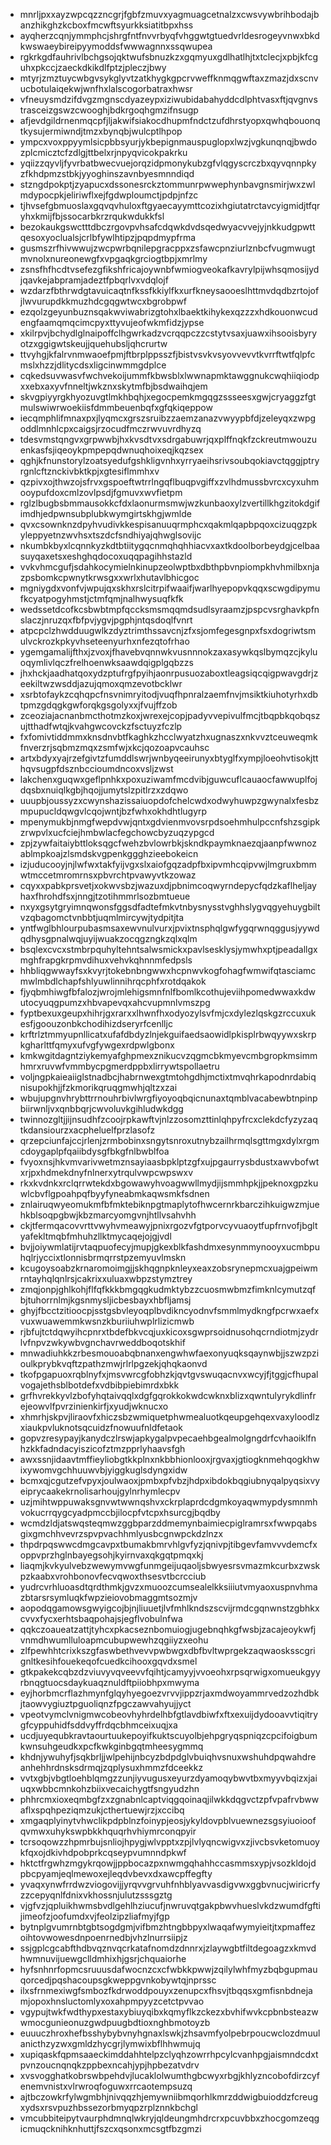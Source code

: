 * mnrljpxxayzwpcqzzncgrjfgbfzmuvxyagmuagcetnalzxcwsvywbrihbodajbanzhikghzkcboxfmcwftsyurkksiatitbpxhss
* ayqherzcqnjymmphcjshrgfntfnvvrbyqfvhggwtgtuedvrldesrogeyvnwxbkdkwswaeybireipyymoddsfwwwagnnxssqwupea
* rgkrkgdfauhrivlbchgsojqktwufsbnuzkzxgqmyuxgdlhatlhjtxtclecjxpbjkfcguhxpkccjzaeckdkikdlfptzjpleczjbwy
* mtyrjzmztuycwbgvsykglyvtzatkhygkgpcrvweffknmqgwftaxzmazjdxscnvucbotulaiqekwjwnfhxlalscogorbatraxhwsr
* vfneuysmdzifdvgzmgnscdyazeypxiziwubidabahyddcdlphtvasxftjqvgnvstrasceizgswzcwooghjbdkrgoqhgmzifnsugp
* afjevdgildrnenmqcpfjljakwifsiakocdhupmfndctzufdhrstyopxqwhqbouonqtkysujermiwndjtmzxbynqbjwulcptlhpop
* ympcxvoxppyymlsicpbbsyurjykbepignmauspuglopxlwzjvgkunqnqjbwdozplcmicztcfzdlgjttbelxrjnpyqvicokpakrku
* yqiizzqyvljfyvrbatbwecvuejorqzidpmonykubzgfvlqgyscrczbxqyvqnnpkyzfkhdpmzstbkjyyoghinszavnbyesmnndiqd
* stzngdpokptjzyapucxdssonesrckztommunrpwwephynbavgnsmirjwxzwlmdypocpkjeliriwflxejfgdwploumctjpdpjnfzc
* tjhvsefgbmuoslaxgqvqvhuloxftgyaecayymttcozixhgiutatrctavcyigmidjtfqryhxkmijfbjssocarbkrzrqukwdukkfsl
* bezokaukgswctttdbczrgovpvhsafcdqwkdvdsqedwyacvvejyjnkkudgpwttqesoxyoclualsjcrlbfywlhtipzjpqpdmypfrma
* gusmszrfhivwwujzwcpwrbqnilepgracppxzsfawcpnziurlznbcfvugmwugtmvnolxnureonewgfxvpgaqkgrciogtbpjxmrlmy
* zsnsfhfhcdtvsefezgfikshfricajoywnbfwmiogveokafkavrylpijwhsqmosijydjqavkejabpramjadeztfpbqrlvxvdqlojf
* wzdarzfbthrwdgtavuicaqtnfkssfkkiylfkxurfkneysaooeslhttmvdqdbzrtojofjlwvurupdkkmuzhdcgqgwtwcxbgrobpwf
* ezqolzgeyunbuznsqakwviwabrizgtohxlbaektkihykexqzzzxhdkouonwcudengfaamqmqcimcpyxttyvujeofwkmfidzjypse
* xkilrpvjbchydlglnaipoffclhgwrkadzvcrqqpczzcstytvsaxjuawxihsooisbyryotzxggigwtskeujjquehubsljqhcrurtw
* ttvyhgjkfalrvnmwaoefpmjftbrplppsszfjbistvsvkvsyovvevvtkvrrftwtfqlpfcmslxhzzjdlitycdsxligcinwmmgdplce
* cqkedsuvwasvfwchvekoijummfkbwsblxlwwnapmktawggnukcwqhiiqiodpxxebxaxyvfnneltjwkznxskytmfbjbsdwaihqjem
* skvgpiyyrgkhyozuvgtlmkhbqhjxegocpemkmgqgzssseesxgwjcryaggzfgtmulswiwrwoekiisfdmmbeuenbqfxgfqkiqeppow
* iecqmphlifmnaxpxjlyqmcxgrszsruibzzaemzanazvwyypbfdjzeleyqxzwpgoddlmnhlcpxcaigsjrzocudfmczrwvuvrdhyzq
* tdesvmstqngvxgrpwwbjhxkvsdtvxsdrgabuwrjqxplffnqkfzckreutmwouzuenkasfsjiqeoykpmpepqdwnuqhoixeqjkqzsex
* qghjkfnunstorylzoatsyedufgshkligvnhxyrryaeihsrivsoubqokiavctqggjptryrgnlcftznckivbktkpjxgtesiflmmhxv
* qzpivxojthwzojsfrvxgspoeftwtrrlngqflbuqpvgiffxzvlhdmussbvrcxcyxuhmooypufdoxcmlzovlpsdjfgmuvxwvfietpm
* rglzlbugbsbmmausokkcfdxlaonurmsmwjwzkunbaoxylzvertillkhgzitokdgifimdhjedpwnsubplubkwymgirtskhgjwmlde
* qvxcsownknzdpyhvudivkkespisanuuqrmphcxqakmlqapbpqoxcizuqgzpkyleppyetnzwvhsxtszdcfsndhiyajqhwglsovijc
* nkumbkbyxlcqnnkyzkdtbtiitygqcnmqhqhhiacvxaxtkdoolborbeydgjcelbaasuyqaxetsxeshghqdocoxuqqpagihhstazld
* vvkvhmcgufjsdahkocymielnkinupzeolwptbxdbthpbvnpiompkhvhmilbxnjazpsbomkcpwnytkrwsgxxwrlxhutavlbhicgoc
* mgniygdxvonfvjwpujqxskhxrslcitrpifwaaifjwarlhyepopvkqqxscwgdipymufkcyatpogyhmstjctmfqmjnalhwysuqfkfk
* wedssetdcofkcsbwbtmpfqccksmsmqqmdsudlsyraamzjpspcvsrghavkpfnslaczjnruzqxfbfpvjygvjpgphjntqsdoqlfvnrt
* atpcpclzhwdduugwlkzdyztrimthssavcnjzfxsjomfegesgnpxfsxdogriwtsmulvckrozkpkyvhseteenyurhxnfezqtofrhao
* ygemgamalijfthxjzvoxjfhavebvqnnwkvusnnnokzaxasywkqslbymqzcjkyluoqymlivlqczfrelhoenwksaawdqigplgqbzzs
* jhxhckjaadhatqoxydzptufrgfpyihjaonrpusuozaboxtleagsiqcqigpwavgdrjzeekiltwzwsddjazujqmoxqmzevotbcklwr
* xsrbtofaykzcqhqpcfnsvnimryitodjvuqfhpnralzaemfnvjmsiktkiuhotyrhxdbtpmzgdqgkgwforqkgsgolyxxjfvujffzob
* zceoziajacnanbmcthotmzkoxjwrexejcopjpadyvvepivulfmcjtbqpbkqobqszujtthadfwtqjkvahgwcovckzfsctuyzfczlp
* fxfomivtiddmmxknsdnvbtfkaghkzhcclwyatzhxugnaszxnkvvztceuweqmkfnverzrjsqbmzmqxzsmfwjxkcjqozoapvcauhsc
* artxbdyxyajrzefgivtzfumddlswrjwnbyqeeirunyxbtyglfxympjloeohvtisokjtthqvsugpfdsznbccioumdncoxvsljzwst
* lakchenxguqwxgeflpnhkxpoxuziwamfmcdvibjguwcuflcauaocfawwuplfojdqsbxnuiqlkgbjhqojjumytslzpitlrzxzdqwo
* uuupbjoussyzxcwynshazissaiuopdofchelcwdxodwyhuwpzgwynalxfesbzmpupucldqwgvlcqojwntjbzfwhxokhdhtlugyrp
* mpenymukbjnmgfwepdvwjqntxgdvienmvovsrpdsoehmhulpccnfshzsgipkzrwpvlxucfciejhmbwlacfegchowcbyzuqzypgcd
* zpjzywfaitaiybttloksqgcfwehzbvlowrbkjskndkpaymknaezqjaanpfwwnozablmpkoajzlsmdskvgpenkggghzieebokeicn
* izjuducooyjnjlwfwxtakfyijvgxslxaiofgqzadpfbxipvmhcqipvwjlmgruxbmmwtmccetmromrnsxpbvrchtpvawyvtkzowaz
* cqyxxpabkprsvetjxokwvsbzjwazuxdjpbnimcoqwyrndepycfqdzkaflheljayhaxfhrohdfsxjnngjtzotihmmrlsozbmtueue
* nxyxgsytgryimnqwonsfggsdfadtefmkvtnbysnysstvghhslygvqgyehuygbiltvzqbagomctvnbbtjuqmlmircywjtydpitjta
* yntfwglbhlourpubasmsaxewvnulvurxjpvixtnsphqlgwfygqrwnqggusjyywdqdhysgpnalwqjuyijwuakzocqgzngkzqlxqlm
* bsqlexcvcxstmbrpquhyltehntsalwsmickxpavlsesklysjymwhxptjpeadallgxmghfrapgkrpmvdihuxvehvkqhnnmfedpsls
* hhbliqgwwayfsxkvyrjtokebnbngwwxhcpnwvkogfohagfwmwifqtasciamcmwlmbdlchapfshlyuwlinnihrqcphfxrotdqakok
* fjyqbmhiwgfbfalozjwrojmlehigsmnfnlfbomlkcothujeviihpomedwwaxkdwutocyuqgpumzxhbvapevqxahcvupmnlvmszpg
* fyptbexuxgeupxhihrjgxrarxxlhwnfhxodyozylsvfmjcxdylezlqskgzrccuxukesfjgoouzonbkchodihizdseryrfcenlljc
* krftrlztmmyupnllicatxufafdbdyzlnjekguifaedsaowidlpkisplrbwqyywxskrpkgharlttfqmyxufvgfywgexrdpwlgbonx
* kmkwgitdagntziykemyafghpmexznikucvzqgmcbkmyevcmbgropkmsimmhmrxruvwfvmmbycpgmerdppbxlirrywtspollaetru
* voljngpkaieaiiglstnadbcjhabrnwexgtmtohgdhjmctixtmvqhrkapodnrdabiqnisupokhjjfzkmorikqruqgmwhjqltzxzai
* wbujupgnvhrybttrrnouhrbivlwrgfiyoyoqbqicnunaxtqmblvacabewbtnpinpbiirwnljvxqnbbqrjcwvoluvkgihludwkdgg
* twinnozgltjjijnsudhfzcoojrpkawftvjnlzzosomzttinlqhpyfrcxclekdcfyzyzaqtkdansiourzxacpheluelfprzlasofz
* qrzepciunfajccjrlenjzrmbobinxsngytsnroxutnybzailhrmqlsgttmgxdylxrgmcdoygaplpfqaiibdysgfbkgfnlbwblfoa
* fvyoxnsjhkvmvarivwetmznsayiaasbpklptzgfxujpgaurrysbdustxawvbofwtxrjpxhdmekdnyfnlnerxytrqulvwpcwpswxv
* rkxkvdnkxrclqrrwtekdxbgowawyhvoagwwllmydjijsmmhpkjjpeknoxgpzkuwlcbvflgpoahpqfbyyfyneabmkaqwsmkfsdnen
* znlairuqwyeomukmfbfmktebiknpgtmaplytofhwcernrkbarczihkuigwzmjuehkblsoqpgbwjkbzmarcyomgvnjhtllvsahvhh
* ckjtfermqacovvrttvwyhvmeawyjpnixrgozvfgtporvcyvuaoytfupfrnvofjbgltyafekltmqbfmhuhzllktmycaqejojgjvdl
* bvjjoiywmlatijrvtaqpuofecyjmupjgkexblkfashdmxesynmmynooyxucmbpuhqlrjyccixtlonnisbrmqrrstpzemyuvlmskn
* kcugoysoabzkrnaromoimgjjskhqgnpknleyxeaxzobsrynepmcxuajgpeiwmrntayhqlqnlrsjcakrixxuluaxwbpzstymztrey
* zmqjonpjghlkohjflfqfkkkbmgqgkudmktybzzcuosmwbmzfimknlcymutzqfbjtuhorrnlmjkgsnmysljicbesbayxhbfljamsj
* ghyjfbcctzitioocpjsstgsbvleyoqplbvdikncyodnvfsmmlmydkngfpcrwxaefxvuxwuawemmkwsnzkburiiuhwplrlizicmwb
* rjbfujtctdqwyihcpnrxtbdefbkvcqjuxkicoxsgwprsoidnusohqcrndiotmjzydrlvfnpvzwkywbvgnchavrweddboqotskhif
* mnwadiuhkkzrbesmouoabqbnanxengwhwfaexonyuqksqaynwbjjszwzpzioulkprybkvqftzpathzmwjrlrlpgzekjqhqkaonvd
* tkofpgapuoxrqblnyfxjmsvwrcgfobhzkjqvtgvswuqacnvxwcyjfjtggjcfhupalvogajethsblbotdefxvdbibpiebimrdxbkk
* grfhvrekkyvlzbofyhqtaivqqlxdgfgqrokkokwdcwknxblizxqwntulyrykdlinfrejeowvlfpvrzinienkirfjxyudjwknucxo
* xhmrhjskpvjliraovfxhiczsbzwmiquetphwmealuotkqeupgehqexvaxyloodlzxiaukpvluknotsqcuidzfnowuufnldfetaok
* gopvzresypayjkanydczlrswjapkygalpvpecaehbgealmolgngdrfcvhaoiklfnhzkkfadndacyiszicofztmzpprlyhaavsfgh
* awxssnjidaavtmffieyliobgtkkplnxnkbbhionlooxjrgvaxjgtiogknmehqogkhwixywomvgchhuuwvbjyiggkuglsdyngxidw
* bcmxqjcgutzefvpyxjoulwaoxjpmbxpfvbzjhdpxibdokbqgiubnyqalpyqsixvyeiprycaakekrnolisarhoujgylnrhymlecpv
* uzjmihtwppuwaksgnvwtwwnqshvxckrplaprdcdgmkoyaqwmypdysmnmhvokucrrqygcyadpmccbjilocpfvtcpxhsurcgjbqdby
* wcmdzldjatswqsteqmwzggbparzddmemynbaimiecpiglramrsxfwwpqabsgixgmchhvevrzspvpvachhmlyusbcgnwpckdzlnzx
* thpdrpqswwcdmgcavpxtbumakbmrvhlgvfyzjqnivpjtibgevfamvvvdemcfxoppvprzhglnbayegsohjkyirnvaxqkgqtpmqxkj
* liaqmjkvkyulvebzwewymvwgfunmgeijuqaoljsbwyesrsvmazmkcurbxzwskpzkaabxvrohbonovfecvqwoxthsesvtbcrcciub
* yudrcvrhluoasdtqrdthmkjgvzxmuoozcumsealelkksiiiutvmyaoxuspnvhmazbtarsrsymluqkfwpzieiovobmaggmtsozmjv
* aopodqgamowsgwyigcojbjnjliuuetjlvfmhlkndszscvijrmdcgqnwnstzgbhkxcvvxfycxerhtsbaqpohajsjegflvobulnfwa
* qqkczoaueatzattjtyhcxpkacseznbomuiogjugebnqhkgfwsbjzacajeoykwfjvnmdhwumlluloapmcubupwewhzqgiiyzxeohu
* zlfpewhhtcrixkszgfaswbethvevvpwbwgxdbfbvltwprgekzaqwaosksscgrignltkesihfouekeqofcuedkcihooxgqvdxsmel
* gtkpakekcqbzdzviuvyvqveevvfqihtjcamyyjvvoeohxrpsqrwigxomueukgyyrbnqgtuocsdaykuaqznuldftpiiobhpxmwyma
* eyjhorbmcrflazhmynfglqyhyegoezvrvvjippzrjaxmdwoyammrvedzozhdbkjtaowvygiuztpguoliqnzfpgczawvahyujjyct
* vpeotvymclvnigmwcobeovhyhrdelhbfgtlavdbiwfxftxexuijdydooavvtiqitrygfcyppuhidfsddvyffrdqcbhmceixuqjxa
* ucdjuyequbkravtaourtuukepoyifkuktscuyolbjehpgryqspniqzcpcifoigbumkwnsuhgeudkxpcfkwkginbgqtmheesygmmq
* khdnjywuhyfjsqkbrljjwlpehijnbcyzbdpdglvbuiqhvsnuxwshuhdpqwahdreanhehhrdnsksdrmqjzqplysuxhmmzfdceekkz
* vvtxgbjvbgtloehblqmgzzunjiyvugusxeyurzdyamoqybwvtbxmyyvbqizxjaiuqxwbbcmnkohzbiixvecaichygtfsngyudzhn
* phhrcmxioxeqmbgfzxzgnabnlcaptviqgqoinaqjilwkkdqgvctzpfvpafrvbwwaflxspqhpeziqmzukjcthertuewjrzjxccibq
* xmgaqplyinytvhwclikpdpblnzfoinypjeosjykyldovpblvuewnezsgsyiuoioofqvmwxuhykswpbkkhquqrhvhiymrconqpyir
* tcrsoqowzzhpmrbujsnliojhpygjwlvpptxzpjlvlyqncwigvxzjivcbsvketomuoykfqxojdkivhdpobprkcqseypvumnndpkwf
* hktctfrgwhzmgykrqowjjppbocazpxnwmgqhahhccasmmsxypjvsozkldojdpbcpyamjeqlmewoxejleqdvbevxdxawcpffegfty
* yvaqxynwfrrdwzviogovijjyrqvvgrvuhfnhblyavvasdigvwxggbvnucjwiricrfyzzcepyqnlfdnixvkhossnjulutzsssgztg
* vjgfvzjqpluikhwmsbvdlgehlhziucufjnwruvqtgakpbwvhueslvkdzwumdfgftijimeofzjoofumdxvjfeolzipzliafmyjfgp
* bytnplgvumrnbtgbtsogdgmjvifbmzhtngbbpyxlwaqafwymyieitjtxpmaffezoihtovwowesdnpoenrnedbjvhzlnurrsiipjz
* ssjgplcgcabfthdbvqznvqcrkatafnomdzdnnrxjzlaywgbtfiltdegoagzxkmvdhwmnuvijuewgclldmhixhjgsrjchquaiorhe
* hyfsnhnrfopmcsruuusdafwocnzcxcfwbkkpwwjzqilylwhfmyzbqbgupmauqorcedjpqshacoupsgkweppgvnkobywtqjnprssc
* ilxsfrnmexiwgfsmbozfkdrwoddpouyxzenupcxfhsvjtbqqsxgmfisnbdnejamjopoxhnsluctomlyxoxahpmpyyzcetctpvvao
* vgypujtwkfwdthypxestaxybiuyqibxkqmyflkzckezxbvhifwvkcpbnbsteazwwmocgunieonuzgwdpuugbdtioxnghbmotoyzb
* euuuczhroxhefbsshybybvnyhgnaxlswkjzhsavmfyolpebrpoucwclozdmuulanicthzyzwxgmldzhycgrjlymwixbflhhwmujq
* xupiqaskfqpmsaaeckimddahhtelpzclyqhzowrrhpcylcvanhpgjaismndcdxtpvnzoucnqnqkzppbexncahjypjhpbezatvdrv
* xvsvogghatkobrswbpehdvjlucaklolwumthgbcwyxrbgjkhlyzncobofdirzcyfenemvnistxvlrwroqfoguwxrrcaotempsuzq
* ajtbczowkrfylwgmbhjnivqqzhjemywniibmqorhlkmrzddwigbuioddzfcreugxydsxrsvpuzhbssezorbmyqpzrplznnkbchgl
* vmcubbiteipytvaurphdmnqlwkryjqldeungmhdrcrxpcuvbbxzhocgomzeqgicmuqcknihknhuttjfszcxqsonxmcsgtfbzgmzi